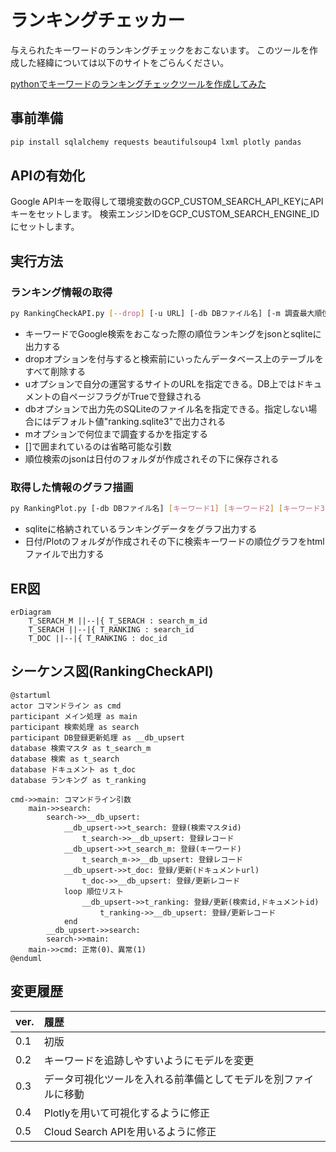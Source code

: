 # ランキングチェッカー

与えられたキーワードのランキングチェックをおこないます。
このツールを作成した経緯については以下のサイトをごらんください。

[pythonでキーワードのランキングチェックツールを作成してみた](https://www.dmysd.net/blog/archives/5)

## 事前準備

```sh
pip install sqlalchemy requests beautifulsoup4 lxml plotly pandas
```

## APIの有効化

Google APIキーを取得して環境変数のGCP_CUSTOM_SEARCH_API_KEYにAPIキーをセットします。
検索エンジンIDをGCP_CUSTOM_SEARCH_ENGINE_IDにセットします。

## 実行方法

### ランキング情報の取得

```sh
py RankingCheckAPI.py [--drop] [-u URL] [-db DBファイル名] [-m 調査最大順位] キーワード1 [キーワード2] [キーワード3] …
```

- キーワードでGoogle検索をおこなった際の順位ランキングをjsonとsqliteに出力する
- dropオプションを付与すると検索前にいったんデータベース上のテーブルをすべて削除する
- uオプションで自分の運営するサイトのURLを指定できる。DB上ではドキュメントの自ページフラグがTrueで登録される
- dbオプションで出力先のSQLiteのファイル名を指定できる。指定しない場合にはデフォルト値"ranking.sqlite3"で出力される
- mオプションで何位まで調査するかを指定する
- []で囲まれているのは省略可能な引数
- 順位検索のjsonは日付のフォルダが作成されその下に保存される

### 取得した情報のグラフ描画

```sh
py RankingPlot.py [-db DBファイル名] [キーワード1] [キーワード2] [キーワード3] …
```

- sqliteに格納されているランキングデータをグラフ出力する
- 日付/Plotのフォルダが作成されその下に検索キーワードの順位グラフをhtmlファイルで出力する

## ER図

```mermaid
erDiagram
    T_SERACH_M ||--|{ T_SERACH : search_m_id
    T_SERACH ||--|{ T_RANKING : search_id
    T_DOC ||--|{ T_RANKING : doc_id
```

## シーケンス図(RankingCheckAPI)

```plantuml
@startuml
actor コマンドライン as cmd
participant メイン処理 as main
participant 検索処理 as search
participant DB登録更新処理 as __db_upsert
database 検索マスタ as t_search_m
database 検索 as t_search
database ドキュメント as t_doc
database ランキング as t_ranking

cmd->>main: コマンドライン引数
    main->>search: 
        search->>__db_upsert: 
            __db_upsert->>t_search: 登録(検索マスタid)
                t_search->>__db_upsert: 登録レコード
            __db_upsert->>t_search_m: 登録(キーワード)
                t_search_m->>__db_upsert: 登録レコード
            __db_upsert->>t_doc: 登録/更新(ドキュメントurl)
                t_doc->>__db_upsert: 登録/更新レコード
            loop 順位リスト
                __db_upsert->>t_ranking: 登録/更新(検索id,ドキュメントid)
                    t_ranking->>__db_upsert: 登録/更新レコード
            end
        __db_upsert->>search: 
        search->>main: 
    main->>cmd: 正常(0)、異常(1)
@enduml
```

## 変更履歴

|ver.|履歴|
|:--|:--|
|0.1|初版|
|0.2|キーワードを追跡しやすいようにモデルを変更|
|0.3|データ可視化ツールを入れる前準備としてモデルを別ファイルに移動|
|0.4|Plotlyを用いて可視化するように修正|
|0.5|Cloud Search APIを用いるように修正|
